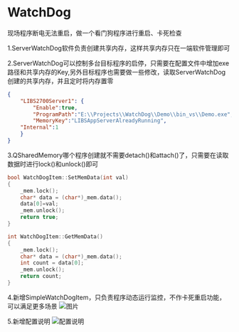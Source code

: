 # WatchDog
现场程序断电无法重启，做一个看门狗程序进行重启、卡死检查

1.ServerWatchDog软件负责创建共享内存，这样共享内存只在一端软件管理即可

2.ServerWatchDog可以控制多台目标程序的启停，只需要在配置文件中增加exe路径和共享内存的Key,另外目标程序也需要做一些修改，读取ServerWatchDog创建的共享内存，并且定时将内存置零
```json
{
    "LIBS2700Server1": {
        "Enable":true,
        "ProgramPath":"E:\\Projects\\WatchDog\\Demo\\bin_vs\\Demo.exe",
        "MemoryKey":"LIBSAppServerAlreadyRunning",
	"Internal":1
    }
}
```
3.QSharedMemory哪个程序创建就不需要detach()和attach()了，只需要在读取数据时进行lock()和unlock()即可
```C++
bool WatchDogItem::SetMemData(int val)
{
    _mem.lock();
    char* data = (char*)_mem.data();
    data[0]=val;
    _mem.unlock();
    return true;
}

int WatchDogItem::GetMemData()
{
    _mem.lock();
    char* data = (char*)_mem.data();
    int count = data[0];
    _mem.unlock();
    return count;
}
```
4.新增SimpleWatchDogItem，只负责程序动态运行监控，不作卡死重启功能，可以满足更多场景
![图片](https://github.com/zhangjiechina001/WatchDog/assets/49397821/0105e1b9-17ac-4126-85d6-d1fdac5f363a)

5.新增配置说明
![配置说明](https://github.com/zhangjiechina001/WatchDog/assets/49397821/f1470906-a045-49f1-851d-b95c9f8dd293)
